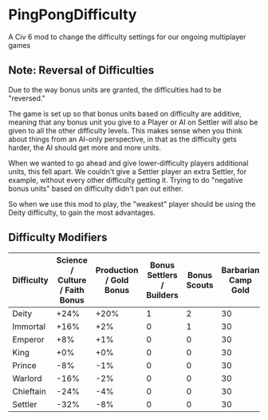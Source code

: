 # PingPongDifficulty
A Civ 6 mod to change the difficulty settings for our ongoing multiplayer games

## Note: Reversal of Difficulties
Due to the way bonus units are granted, the difficulties had to be "reversed."

The game is set up so that bonus units based on difficulty are additive, meaning that any bonus unit you give to a Player or AI on Settler will also be given to all the other difficulty levels. This makes sense when you think about things from an AI-only perspective, in that as the difficulty gets harder, the AI should get more and more units.

When we wanted to go ahead and give lower-difficulty players additional units, this fell apart. We couldn't give a Settler player an extra Settler, for example, without every other difficulty getting it. Trying to do "negative bonus units" based on difficulty didn't pan out either.

So when we use this mod to play, the "weakest" player should be using the Deity difficulty, to gain the most advantages.

## Difficulty Modifiers
| Difficulty  | Science / Culture / Faith Bonus | Production / Gold Bonus | Bonus Settlers / Builders | Bonus Scouts | Barbarian Camp Gold |
| ------------- | ------------- | ------------- | ------------- | ------------- | ------------- |
| Deity  | +24%  | +20%  | 1 | 2  | 30 |
| Immortal  | +16%  | +2%  | 0  | 1  | 30 |
| Emperor  | +8%  | +1%  | 0  | 0  | 30 |
| King  | +0%  | +0%  | 0  | 0  | 30 |
| Prince  | -8%  | -1%  | 0  | 0  | 30 |
| Warlord  | -16%  | -2%  | 0  | 0  | 30 |
| Chieftain  | -24%  | -4%  | 0  | 0  | 30 |
| Settler  | -32%  | -8%  | 0  | 0  | 30 |